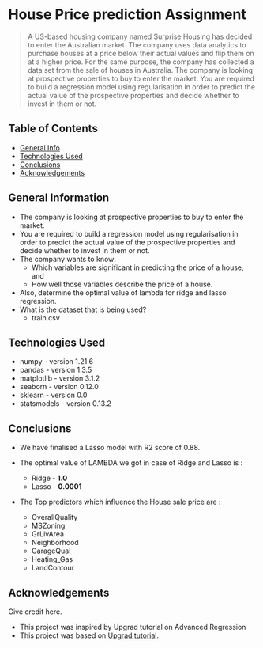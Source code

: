 # House Price prediction Assignment
>A US-based housing company named Surprise Housing has decided to enter the Australian market. The company uses data analytics to purchase houses at a price below their actual values and flip them on at a higher price. For the same purpose, the company has collected a data set from the sale of houses in Australia.
The company is looking at prospective properties to buy to enter the market. You are required to build a regression model using regularisation in order to predict the actual value of the prospective properties and decide whether to invest in them or not.




## Table of Contents
* [General Info](#general-information)
* [Technologies Used](#technologies-used)
* [Conclusions](#conclusions)
* [Acknowledgements](#acknowledgements)

<!-- You can include any other section that is pertinent to your problem -->

## General Information
- The company is looking at prospective properties to buy to enter the market. 
- You are required to build a regression model using regularisation in order to predict the actual value of the prospective properties and decide whether to invest in them or not.
- The company wants to know:
    - Which variables are significant in predicting the price of a house, and
    - How well those variables describe the price of a house.
- Also, determine the optimal value of lambda for ridge and lasso regression.
- What is the dataset that is being used?
  * train.csv

<!-- You don't have to answer all the questions - just the ones relevant to your project. -->



<!-- You don't have to answer all the questions - just the ones relevant to your project. -->


## Technologies Used
- numpy - version 1.21.6
- pandas - version 1.3.5
- matplotlib - version 3.1.2
- seaborn - version 0.12.0
- sklearn - version 0.0
- statsmodels - version 0.13.2

<!-- As the libraries versions keep on changing, it is recommended to mention the version of library used in this project -->

## Conclusions
- We have finalised a Lasso model with R2 score of 0.88.
- The optimal value of LAMBDA we got in case of Ridge and Lasso is :
    - Ridge - **1.0**
    - Lasso - **0.0001**
 
- The Top predictors which influence the House sale price are :
    - OverallQuality
    - MSZoning
    - GrLivArea
    - Neighborhood
    - GarageQual
    - Heating_Gas
    - LandContour



## Acknowledgements
Give credit here.
- This project was inspired by Upgrad tutorial on Advanced Regression
- This project was based on [Upgrad tutorial](https://learn.upgrad.com/course/4431?courseId=26361).



<!-- Optional -->
<!-- ## License -->
<!-- This project is open source and available under the [... License](). -->

<!-- You don't have to include all sections - just the one's relevant to your project -->
